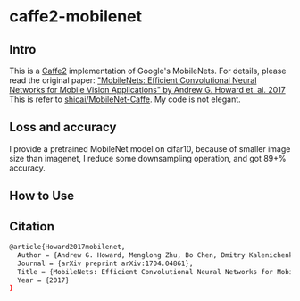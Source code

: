 # caffe2-mobilenet
## Intro
This is a [Caffe2](https://github.com/caffe2/caffe2) implementation of Google's MobileNets. For details, please read the original paper:
["MobileNets: Efficient Convolutional Neural Networks for Mobile Vision Applications" by Andrew G. Howard et. al. 2017](https://arxiv.org/pdf/1704.04861.pdf)  
This is refer to [shicai/MobileNet-Caffe](https://github.com/shicai/MobileNet-Caffe). My code is not elegant.

## Loss and accuracy
I provide a pretrained MobileNet model on cifar10, because of smaller image size than imagenet, I reduce some downsampling operation, and got 89+% accuracy.

## How to Use

## Citation
```bash
@article{Howard2017mobilenet,
  Author = {Andrew G. Howard, Menglong Zhu, Bo Chen, Dmitry Kalenichenko,Weijun Wang, Tobias Weyand, Marco Andreetto, Hartwig Adam},
  Journal = {arXiv preprint arXiv:1704.04861},
  Title = {MobileNets: Efficient Convolutional Neural Networks for Mobile Vision},
  Year = {2017}
}
```

